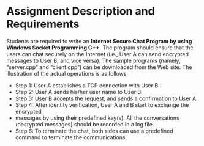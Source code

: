 # Assignment Description and Requirements

Students are required to write an **Internet Secure Chat Program by using Windows Socket Programming C++**. The program should ensure that the users can chat securely on the Internet (i.e., User A can send encrypted messages to User B; and vice versa).
The sample programs (namely, “server.cpp” and “client.cpp”) can be downloaded from the Web site. The illustration of the actual operations is as follows:

 - Step 1: User A establishes a TCP connection with User B.
 - Step 2: User A sends his/her user name to User B.
 - Step 3: User B accepts the request, and sends a confirmation to User A.
 - Step 4: After identity verification, User A and B start to exchange the encrypted
 - messages by using their predefined key(s). All the conversations (decrypted messages) should be recorded in a log file.
 - Step 6: To terminate the chat, both sides can use a predefined command to terminate the communications.
